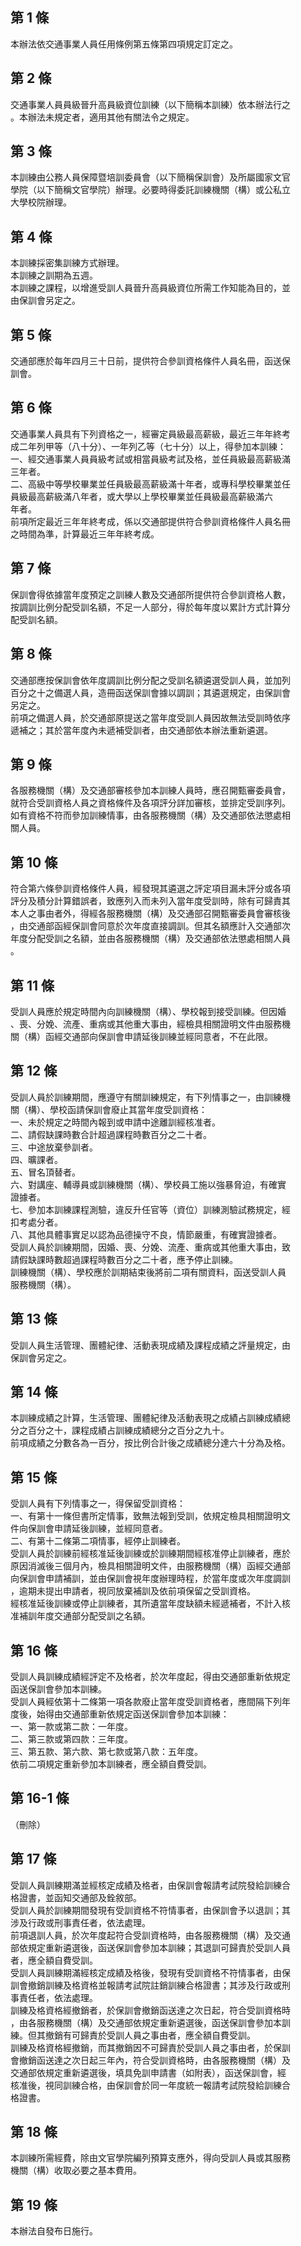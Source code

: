 第 1 條
-------
本辦法依交通事業人員任用條例第五條第四項規定訂定之。

第 2 條
-------
交通事業人員員級晉升高員級資位訓練（以下簡稱本訓練）依本辦法行之  
。本辦法未規定者，適用其他有關法令之規定。

第 3 條
-------
本訓練由公務人員保障暨培訓委員會（以下簡稱保訓會）及所屬國家文官  
學院（以下簡稱文官學院）辦理。必要時得委託訓練機關（構）或公私立  
大學校院辦理。

第 4 條
-------
本訓練採密集訓練方式辦理。  
本訓練之訓期為五週。  
本訓練之課程，以增進受訓人員晉升高員級資位所需工作知能為目的，並  
由保訓會另定之。

第 5 條
-------
交通部應於每年四月三十日前，提供符合參訓資格條件人員名冊，函送保  
訓會。

第 6 條
-------
交通事業人員具有下列資格之一，經審定員級最高薪級，最近三年年終考  
成二年列甲等（八十分）、一年列乙等（七十分）以上，得參加本訓練：  
一、經交通事業人員員級考試或相當員級考試及格，並任員級最高薪級滿  
    三年者。  
二、高級中等學校畢業並任員級最高薪級滿十年者，或專科學校畢業並任  
    員級最高薪級滿八年者，或大學以上學校畢業並任員級最高薪級滿六  
    年者。  
前項所定最近三年年終考成，係以交通部提供符合參訓資格條件人員名冊  
之時間為準，計算最近三年年終考成。

第 7 條
-------
保訓會得依據當年度預定之訓練人數及交通部所提供符合參訓資格人數，  
按調訓比例分配受訓名額，不足一人部分，得於每年度以累計方式計算分  
配受訓名額。

第 8 條
-------
交通部應按保訓會依年度調訓比例分配之受訓名額遴選受訓人員，並加列  
百分之十之備選人員，造冊函送保訓會據以調訓；其遴選規定，由保訓會  
另定之。  
前項之備選人員，於交通部原提送之當年度受訓人員因故無法受訓時依序  
遞補之；其於當年度內未遞補受訓者，由交通部依本辦法重新遴選。

第 9 條
-------
各服務機關（構）及交通部審核參加本訓練人員時，應召開甄審委員會，  
就符合受訓資格人員之資格條件及各項評分詳加審核，並排定受訓序列。  
如有資格不符而參加訓練情事，由各服務機關（構）及交通部依法懲處相  
關人員。

第 10 條
--------
符合第六條參訓資格條件人員，經發現其遴選之評定項目漏未評分或各項  
評分及積分計算錯誤者，致應列入而未列入當年度受訓時，除有可歸責其  
本人之事由者外，得經各服務機關（構）及交通部召開甄審委員會審核後  
，由交通部函經保訓會同意於次年度直接調訓。但其名額應計入交通部次  
年度分配受訓之名額，並由各服務機關（構）及交通部依法懲處相關人員  
。

第 11 條
--------
受訓人員應於規定時間內向訓練機關（構）、學校報到接受訓練。但因婚  
、喪、分娩、流產、重病或其他重大事由，經檢具相關證明文件由服務機  
關（構）函經交通部向保訓會申請延後訓練並經同意者，不在此限。

第 12 條
--------
受訓人員於訓練期間，應遵守有關訓練規定，有下列情事之一，由訓練機  
關（構）、學校函請保訓會廢止其當年度受訓資格：  
一、未於規定之時間內報到或申請中途離訓經核准者。  
二、請假缺課時數合計超過課程時數百分之二十者。  
三、中途放棄參訓者。  
四、曠課者。  
五、冒名頂替者。  
六、對講座、輔導員或訓練機關（構）、學校員工施以強暴脅迫，有確實  
    證據者。  
七、參加本訓練課程測驗，違反升任官等（資位）訓練測驗試務規定，經  
    扣考處分者。  
八、其他具體事實足以認為品德操守不良，情節嚴重，有確實證據者。  
受訓人員於訓練期間，因婚、喪、分娩、流產、重病或其他重大事由，致  
請假缺課時數超過課程時數百分之二十者，應予停止訓練。  
訓練機關（構）、學校應於訓期結束後將前二項有關資料，函送受訓人員  
服務機關（構）。

第 13 條
--------
受訓人員生活管理、團體紀律、活動表現成績及課程成績之評量規定，由  
保訓會另定之。

第 14 條
--------
本訓練成績之計算，生活管理、團體紀律及活動表現之成績占訓練成績總  
分之百分之十，課程成績占訓練成績總分之百分之九十。  
前項成績之分數各為一百分，按比例合計後之成績總分達六十分為及格。

第 15 條
--------
受訓人員有下列情事之一，得保留受訓資格：  
一、有第十一條但書所定情事，致無法報到受訓，依規定檢具相關證明文  
    件向保訓會申請延後訓練，並經同意者。  
二、有第十二條第二項情事，經停止訓練者。  
受訓人員於訓練前經核准延後訓練或於訓練期間經核准停止訓練者，應於  
原因消滅後三個月內，檢具相關證明文件，由服務機關（構）函經交通部  
向保訓會申請補訓，並由保訓會視年度辦理時程，於當年度或次年度調訓  
，逾期未提出申請者，視同放棄補訓及依前項保留之受訓資格。  
經核准延後訓練或停止訓練者，其所遺當年度缺額未經遞補者，不計入核  
准補訓年度交通部分配受訓之名額。

第 16 條
--------
受訓人員訓練成績經評定不及格者，於次年度起，得由交通部重新依規定  
函送保訓會參加本訓練。  
受訓人員經依第十二條第一項各款廢止當年度受訓資格者，應間隔下列年  
度後，始得由交通部重新依規定函送保訓會參加本訓練：  
一、第一款或第二款：一年度。  
二、第三款或第四款：三年度。  
三、第五款、第六款、第七款或第八款：五年度。  
依前二項規定重新參加本訓練者，應全額自費受訓。

第 16-1 條
----------
（刪除）

第 17 條
--------
受訓人員訓練期滿並經核定成績及格者，由保訓會報請考試院發給訓練合  
格證書，並函知交通部及銓敘部。  
受訓人員於訓練期間發現有受訓資格不符情事者，由保訓會予以退訓；其  
涉及行政或刑事責任者，依法處理。  
前項退訓人員，於次年度起符合受訓資格時，由各服務機關（構）及交通  
部依規定重新遴選後，函送保訓會參加本訓練；其退訓可歸責於受訓人員  
者，應全額自費受訓。  
受訓人員訓練期滿經核定成績及格後，發現有受訓資格不符情事者，由保  
訓會撤銷訓練及格資格並報請考試院註銷訓練合格證書；其涉及行政或刑  
事責任者，依法處理。  
訓練及格資格經撤銷者，於保訓會撤銷函送達之次日起，符合受訓資格時  
，由各服務機關（構）及交通部依規定重新遴選後，函送保訓會參加本訓  
練。但其撤銷有可歸責於受訓人員之事由者，應全額自費受訓。  
訓練及格資格經撤銷，而其撤銷因不可歸責於受訓人員之事由者，於保訓  
會撤銷函送達之次日起三年內，符合受訓資格時，由各服務機關（構）及  
交通部依規定重新遴選後，填具免訓申請書（如附表），函送保訓會，經  
核准後，視同訓練合格，由保訓會於同一年度統一報請考試院發給訓練合  
格證書。

第 18 條
--------
本訓練所需經費，除由文官學院編列預算支應外，得向受訓人員或其服務  
機關（構）收取必要之基本費用。

第 19 條
--------
本辦法自發布日施行。

